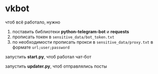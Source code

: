 # vkbot
чтоб всё работало, нужно 
1. поставить библиотеки **python-telegram-bot** и **requests**
2. прописать токен в `sensitive_data/bot_token.txt`
3. по необходимости прописать прокси в `sensitive_data/proxy.txt` в формате `url;user;password`

запустить **start.py**, чтоб работал чат-бот

запустить **updater.py**, чтоб отправлялись посты
